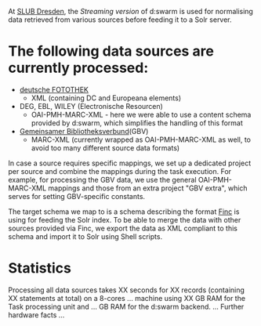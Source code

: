 At [SLUB Dresden](http://www.slub-dresden.de), the *Streaming version* of d:swarm is used for normalising data retrieved from various sources before feeding it to a Solr server.

# The following data sources are currently processed:

* [deutsche FOTOTHEK](http://www.deutschefotothek.de)
  * XML (containing DC and Europeana elements)
* DEG, EBL, WILEY (Electronische Resourcen)
  * OAI-PMH-MARC-XML - here we were able to use a content schema provided by d:swarm, which simplifies the handling of this format
* [Gemeinsamer Bibliotheksverbund](http://www.gbv.de/)(GBV)
  * MARC-XML (currently wrapped as OAI-PMH-MARC-XML as well, to avoid too many different source data formats)

In case a source requires specific mappings, we set up a dedicated project per source and combine the mappings during the task execution. For example, for processing the GBV data, we use the general OAI-PMH-MARC-XML mappings and those from an extra project "GBV extra", which serves for setting GBV-specific constants.

The target schema we map to is a schema describing the format [Finc](https://finc.info/de/) is using for feeding the Solr index. To be able to merge the data with other sources provided via Finc, we export the data as XML compliant to this schema and import it to Solr using Shell scripts.

# Statistics
Processing all data sources takes XX seconds for XX records (containing XX statements at total) on a 8-cores ... machine using XX GB RAM for the Task processing unit and ... GB RAM for the d:swarm backend.
... Further hardware facts ...

<!-- screenshot quell-daten ? --> 

<!-- screenshot komplexe transformation --> 

<!-- screenshot export solr xml --> 

<!-- screenshot solr import results --> 

<!-- screenshot metrics view evtl. --> 